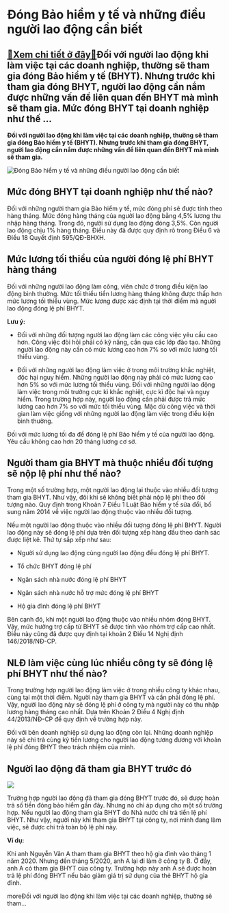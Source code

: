 Đóng Bảo hiểm y tế và những điều người lao động cần biết
========================================================

[:gift:Xem chi tiết ở đây:gift:](https://hddtvn.com/dong-bao-hiem-y-te-va-nhung-dieu-nguoi-lao-dong-can-biet/)Đối với người lao động khi làm việc tại các doanh nghiệp, thường sẽ tham gia đóng Bảo hiểm y tế (BHYT). Nhưng trước khi tham gia đóng BHYT, người lao động cần nắm được những vấn đề liên quan đến BHYT mà mình sẽ tham gia. Mức đóng BHYT tại doanh nghiệp như thế …
---------------------------------------------------------------------------------------------------------------------------------------------------------------------------------------------------------------------------------------------------------------------

**Đối với người lao động khi làm việc tại các doanh nghiệp, thường sẽ tham gia đóng Bảo hiểm y tế (BHYT). Nhưng trước khi tham gia đóng BHYT, người lao động cần nắm được những vấn đề liên quan đến BHYT mà mình sẽ tham gia.**


![Đóng Bảo hiểm y tế và những điều người lao động cần biết](https://hddtvn.com/wp-content/uploads/2021/01/thebank_thebank_baohiem1min_1560909218min_1567240343.jpg)


Mức đóng BHYT tại doanh nghiệp như thế nào?
-------------------------------------------


Đối với những người tham gia Bảo hiểm y tế, mức đóng phí sẽ được tính theo hàng tháng. Mức đóng hàng tháng của người lao động bằng 4,5% lương thu nhập hàng tháng. Trong đó, người sử dụng lao động đóng 3,5%. Còn người lao động chịu 1% hàng tháng. Điều này đã được quy định rõ trong Điều 6 và Điều 18 Quyết định 595/QĐ-BHXH.


Mức lương tối thiểu của người đóng lệ phí BHYT hàng tháng
---------------------------------------------------------


Đối với những người lao động làm công, viên chức ở trong điều kiện lao động bình thường. Mức tối thiểu tiền lương hàng tháng không được thấp hơn mức lương tối thiểu vùng. Mức lương được xác định tại thời điểm mà người lao động đóng lệ phí BHYT.


**Lưu ý:**




* Đối với những đối tượng người lao động làm các công việc yêu cầu cao hơn. Công việc đòi hỏi phải có kỹ năng, cần qua các lớp đào tạo. Những người lao động này cần có mức lương cao hơn 7% so với mức lương tối thiểu vùng.

* Đối với những người lao động làm việc ở trong môi trường khắc nghiệt, độc hại nguy hiểm. Những người lao động này phải có mức lương cao hơn 5% so với mức lương tối thiểu vùng. Đối với những người lao động làm việc trong môi trường cực kì khắc nghiệt, cực kì độc hại và nguy hiểm. Trong trường hợp này, người lao động cần phải được trả mức lương cao hơn 7% so với mức tối thiểu vùng. Mặc dù công việc và thời gian làm việc giống với những người lao động làm việc trong điều kiện bình thường.



Đối với mức lương tối đa để đóng lệ phí Bảo hiểm y tế của người lao động. Yêu cầu không cao hơn 20 tháng lương cơ sở.


Người tham gia BHYT mà thuộc nhiều đối tượng sẽ nộp lệ phí như thế nào?
-----------------------------------------------------------------------


Trong một số trường hợp, một người lao động lại thuộc vào nhiều đối tượng tham gia BHYT. Như vậy, đôi khi sẽ không biết phải nộp lệ phí theo đối tượng nào. Quy định trong Khoản 7 Điều 1 Luật Bảo hiểm y tế sửa đổi, bổ sung năm 2014 về việc người lao động thuộc vào nhiều đối tượng.


Nếu một người lao động thuộc vào nhiều đối tượng đóng lệ phí BHYT. Người lao động này sẽ đóng lệ phí dựa trên đối tượng xếp hàng đầu theo danh sác được liệt kê. Thứ tự sắp xếp như sau:




* Người sử dụng lao động cùng người lao động đều đóng lệ phí BHYT.

* Tổ chức BHYT đóng lệ phí

* Ngân sách nhà nước đóng lệ phí BHYT

* Ngân sách nhà nước hỗ trợ mức đóng lệ phí BHYT

* Hộ gia đình đóng lệ phí BHYT



Bên cạnh đó, khi một người lao động thuộc vào nhiều nhóm đóng BHYT. Vậy, mức hưởng trợ cấp từ BHYT sẽ được tính vào nhóm trợ cấp cao nhất. Điều này cũng đã được quy định tại khoản 2 Điều 14 Nghị định 146/2018/NĐ-CP.


NLĐ làm việc cùng lúc nhiều công ty sẽ đóng lệ phí BHYT như thế nào?
--------------------------------------------------------------------


Trong trường hợp người lao động làm việc ở trong nhiều công ty khác nhau, cùng tại một thời điểm. Người này tham gia BHYT và cần phải đóng lệ phí. Vậy, người lao động này sẽ đóng lệ phí ở công ty mà người này có thu nhập lương hàng tháng cao nhất. Dựa trên Khoản 2 Điều 4 Nghị định 44/2013/NĐ-CP để quy định về trường hợp này.


Đối với bên doanh nghiệp sử dụng lao động còn lại. Những doanh nghiệp này sẽ chi trả cùng kỳ tiền lương cho người lao động tương đương với khoản lệ phí đóng BHYT theo trách nhiệm của mình.


Người lao động đã tham gia BHYT trước đó
----------------------------------------


![](https://hddtvn.com/wp-content/uploads/2021/01/the-bao-hiem-y-te-15400033610981296981008.jpg)


Trường hợp người lao động đã tham gia đóng BHYT trước đó, sẽ được hoàn trả số tiền đóng bảo hiểm gần đây. Nhưng nó chỉ áp dụng cho một số trường hợp. Nếu người lao động tham gia BHYT do Nhà nước chi trả tiền lệ phí BHYT. Như vậy, người này khi tham gia BHYT tại công ty, nơi mình đang làm việc, sẽ được chi trả toàn bộ lệ phí này.


**Ví dụ:**


Khi anh Nguyễn Văn A tham tham gia BHYT theo hộ gia đình vào tháng 1 năm 2020. Nhưng đến tháng 5/2020, anh A lại đi làm ở công ty B. Ở đây, anh A có tham gia BHYT của công ty. Trường hợp này anh A sẽ được hoàn trả lệ phí đóng BHYT nếu báo giảm giá trị sử dụng của thẻ BHYT hộ gia đình.


moreĐối với người lao động khi làm việc tại các doanh nghiệp, thường sẽ tham…

